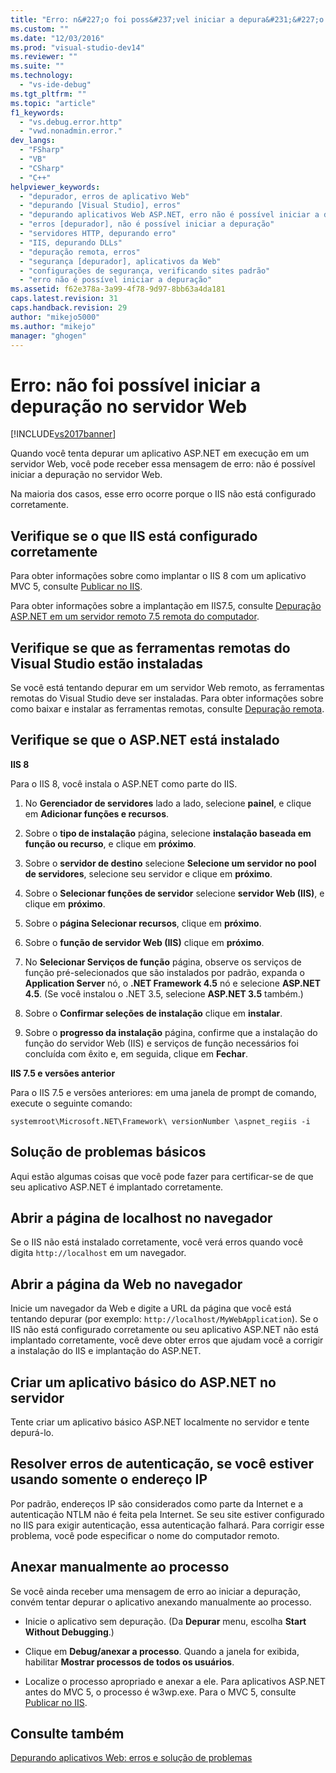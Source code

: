 ```yaml
---
title: "Erro: n&#227;o foi poss&#237;vel iniciar a depura&#231;&#227;o no servidor Web | Microsoft Docs"
ms.custom: ""
ms.date: "12/03/2016"
ms.prod: "visual-studio-dev14"
ms.reviewer: ""
ms.suite: ""
ms.technology: 
  - "vs-ide-debug"
ms.tgt_pltfrm: ""
ms.topic: "article"
f1_keywords: 
  - "vs.debug.error.http"
  - "vwd.nonadmin.error."
dev_langs: 
  - "FSharp"
  - "VB"
  - "CSharp"
  - "C++"
helpviewer_keywords: 
  - "depurador, erros de aplicativo Web"
  - "depurando [Visual Studio], erros"
  - "depurando aplicativos Web ASP.NET, erro não é possível iniciar a depuração"
  - "erros [depurador], não é possível iniciar a depuração"
  - "servidores HTTP, depurando erro"
  - "IIS, depurando DLLs"
  - "depuração remota, erros"
  - "segurança [depurador], aplicativos da Web"
  - "configurações de segurança, verificando sites padrão"
  - "erro não é possível iniciar a depuração"
ms.assetid: f62e378a-3a99-4f78-9d97-8bb63a4da181
caps.latest.revision: 31
caps.handback.revision: 29
author: "mikejo5000"
ms.author: "mikejo"
manager: "ghogen"
---
```

# Erro: n&#227;o foi poss&#237;vel iniciar a depura&#231;&#227;o no servidor Web
[!INCLUDE[vs2017banner](../code-quality/includes/vs2017banner.md)]

Quando você tenta depurar um aplicativo ASP.NET em execução em um servidor Web, você pode receber essa mensagem de erro: não é possível iniciar a depuração no servidor Web.  
  
 Na maioria dos casos, esse erro ocorre porque o IIS não está configurado corretamente.  
  
##  <a name="vxtbshttpservererrorsthingstocheck"></a> Verifique se o que IIS está configurado corretamente  
 Para obter informações sobre como implantar o IIS 8 com um aplicativo MVC 5, consulte [Publicar no IIS](https://docs.asp.net/en/latest/publishing/iis.html).  
  
 Para obter informações sobre a implantação em IIS7.5, consulte [Depuração ASP.NET em um servidor remoto 7.5 remota do computador](../debugger/remote-debugging-aspnet-on-a-remote-iis-7-5-computer.md).  
  
##  <a name="vxtbshttpservererrorswebapplicationsonremoteservers"></a> Verifique se que as ferramentas remotas do Visual Studio estão instaladas  
 Se você está tentando depurar em um servidor Web remoto, as ferramentas remotas do Visual Studio deve ser instaladas. Para obter informações sobre como baixar e instalar as ferramentas remotas, consulte [Depuração remota](../debugger/remote-debugging.md).  
  
##  <a name="vxtbshttpservererrorsanchor2"></a> Verifique se que o ASP.NET está instalado  
 **IIS 8**  
  
 Para o IIS 8, você instala o ASP.NET como parte do IIS.  
  
1.  No **Gerenciador de servidores** lado a lado, selecione **painel**, e clique em **Adicionar funções e recursos**.  
  
2.  Sobre o **tipo de instalação** página, selecione **instalação baseada em função ou recurso**, e clique em **próximo**.  
  
3.  Sobre o **servidor de destino** selecione **Selecione um servidor no pool de servidores**, selecione seu servidor e clique em **próximo**.  
  
4.  Sobre o **Selecionar funções de servidor** selecione **servidor Web \(IIS\)**, e clique em **próximo**.  
  
5.  Sobre o **página Selecionar recursos**, clique em **próximo**.  
  
6.  Sobre o **função de servidor Web \(IIS\)** clique em **próximo**.  
  
7.  No **Selecionar Serviços de função** página, observe os serviços de função pré\-selecionados que são instalados por padrão, expanda o **Application Server** nó, o **.NET Framework 4.5** nó e selecione **ASP.NET 4.5**. \(Se você instalou o .NET 3.5, selecione **ASP.NET 3.5** também.\)  
  
8.  Sobre o **Confirmar seleções de instalação** clique em **instalar**.  
  
9. Sobre o **progresso da instalação** página, confirme que a instalação do função do servidor Web \(IIS\) e serviços de função necessários foi concluída com êxito e, em seguida, clique em **Fechar**.  
  
 **IIS 7.5 e versões anterior**  
  
 Para o IIS 7.5 e versões anteriores: em uma janela de prompt de comando, execute o seguinte comando:  
  
```  
systemroot\Microsoft.NET\Framework\ versionNumber \aspnet_regiis -i   
```  
  
## Solução de problemas básicos  
 Aqui estão algumas coisas que você pode fazer para certificar\-se de que seu aplicativo ASP.NET é implantado corretamente.  
  
## Abrir a página de localhost no navegador  
 Se o IIS não está instalado corretamente, você verá erros quando você digita `http://localhost` em um navegador.  
  
## Abrir a página da Web no navegador  
 Inicie um navegador da Web e digite a URL da página que você está tentando depurar \(por exemplo: `http://localhost/MyWebApplication`\). Se o IIS não está configurado corretamente ou seu aplicativo ASP.NET não está implantado corretamente, você deve obter erros que ajudam você a corrigir a instalação do IIS e implantação do ASP.NET.  
  
## Criar um aplicativo básico do ASP.NET no servidor  
 Tente criar um aplicativo básico ASP.NET localmente no servidor e tente depurá\-lo.  
  
## Resolver erros de autenticação, se você estiver usando somente o endereço IP  
 Por padrão, endereços IP são considerados como parte da Internet e a autenticação NTLM não é feita pela Internet. Se seu site estiver configurado no IIS para exigir autenticação, essa autenticação falhará. Para corrigir esse problema, você pode especificar o nome do computador remoto.  
  
##  <a name="vxtbshttpservererrorsmanuallyattaching"></a> Anexar manualmente ao processo  
 Se você ainda receber uma mensagem de erro ao iniciar a depuração, convém tentar depurar o aplicativo anexando manualmente ao processo.  
  
-   Inicie o aplicativo sem depuração. \(Da **Depurar** menu, escolha **Start Without Debugging**.\)  
  
-   Clique em **Debug\/anexar a processo**.  Quando a janela for exibida, habilitar **Mostrar processos de todos os usuários**.  
  
-   Localize o processo apropriado e anexar a ele. Para aplicativos ASP.NET antes do MVC 5, o processo é w3wp.exe. Para o MVC 5, consulte [Publicar no IIS](https://docs.asp.net/en/latest/publishing/iis.html).  
  
## Consulte também  
 [Depurando aplicativos Web: erros e solução de problemas](../debugger/debugging-web-applications-errors-and-troubleshooting.md)